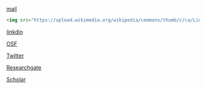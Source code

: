 [mail](amir.h.hadian@gmail.com)

```html
<img src="https://upload.wikimedia.org/wikipedia/commons/thumb/c/ca/LinkedIn_logo_initials.png/768px-LinkedIn_logo_initials.png", width=100>
```
[linkdin](https://www.linkedin.com/in/amir-hosein-hadian-9a0006106/)

[OSF](https://osf.io/ga9zs/)

[Twitter](https://twitter.com/A_H_Hadian)

[Researchgate](https://www.researchgate.net/profile/Amir-Hadian-Rasanan)

[Scholar](https://scholar.google.com/citations?user=qbOoaykAAAAJ&hl=en)
